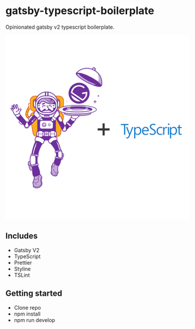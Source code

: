 # gatsby-typescript-boilerplate
Opinionated gatsby v2 typescript boilerplate. 

![Gatsby + TypeScript](src/images/gatsby-typescript.jpg)

## Includes
* Gatsby V2
* TypeScript
* Prettier
* Styline
* TSLint

## Getting started
* Clone repo
* npm install
* npm run develop
